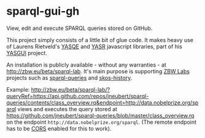 sparql-gui-gh
=============

View, edit and execute SPARQL queries stored on GitHub.

This project simply consists of a little bit of glue code. It makes heavy use
of Laurens Rietveld's [YASQE](http://yasqe.yasgui.org/) and
[YASR](http://yasr.yasgui.org/) javascript libraries, part of his
[YASGUI](http://yasgui.org) project.

An installation is publicly available - without any warranties - at
http://zbw.eu/beta/sparql-lab. It's main purpose is supporting [ZBW
Labs](http://zbw.eu/labs) projects such as
[sparql-queries](../../../sparql-queries) and
[skos-history](../../../skos-history).

Example:
http://zbw.eu/beta/sparql-lab/?queryRef=https://api.github.com/repos/jneubert/sparql-queries/contents/class_overview.rq&endpoint=http://data.nobelprize.org/sparql
views and executes the query stored at
https://github.com/jneubert/sparql-queries/blob/master/class_overview.rq on the
endpoint `http://data.nobelprize.org/sparql`. (The remote endpoint has to be
[CORS](https://en.wikipedia.org/wiki/Cross-origin_resource_sharing) enabled for
this to work).

